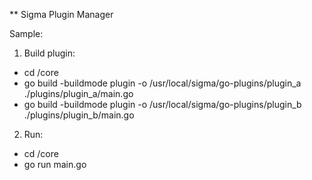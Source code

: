 ** Sigma Plugin Manager

Sample:
1. Build plugin: 
- cd /core
- go build -buildmode plugin -o /usr/local/sigma/go-plugins/plugin_a ./plugins/plugin_a/main.go
- go build -buildmode plugin -o /usr/local/sigma/go-plugins/plugin_b ./plugins/plugin_b/main.go

2. Run:
- cd /core
- go run main.go




